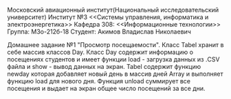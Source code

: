 Московский авиационный институт(Национальный исследовательский университет)
Институт №3 <<Системы управления, информатика и электроэнергетика>>
Кафедра 308: <<Информационные технологии>>
Группа: М3о-212б-18
Студент: Акимов Владислав Николаевич

Домашнее задание №1 "Просмотр посещаемости". Класс Tabel хранит в себе массив классов Day. Класс Day содержит информацию о посещениях студентов и имеет функции load - загрузка данных из .CSV файла и show - вывод данных на экран. Tabel содержит функцию newday которая добавляет новый день в массив дней Array и выполняет функцию load для нового дня. Функция unload суммирует все посещения и выдает на экран общее число посещений за все дни.  

